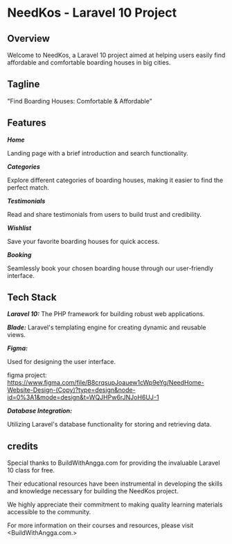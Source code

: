 # NeedKos - Laravel 10 Project

## Overview

Welcome to NeedKos, a Laravel 10 project aimed at helping users easily find affordable and comfortable boarding houses in big cities.

## Tagline

"Find Boarding Houses: Comfortable & Affordable"

## Features

**_Home_**

Landing page with a brief introduction and search functionality.

**_Categories_**

Explore different categories of boarding houses, making it easier to find the perfect match.

**_Testimonials_**

Read and share testimonials from users to build trust and credibility.

**_Wishlist_**

Save your favorite boarding houses for quick access.

**_Booking_**

Seamlessly book your chosen boarding house through our user-friendly interface.

## Tech Stack

**_Laravel 10:_**
The PHP framework for building robust web applications.

**_Blade:_**
Laravel's templating engine for creating dynamic and reusable views.

**_Figma:_**

Used for designing the user interface.

figma project: <https://www.figma.com/file/B8crqsupJoauew1cWp9eYg/NeedHome-Website-Design-(Copy)?type=design&node-id=0%3A1&mode=design&t=WQJHPw6rJNJoH6UJ-1>

**_Database Integration:_**

Utilizing Laravel's database functionality for storing and retrieving data.

## credits

Special thanks to BuildWithAngga.com for providing the invaluable Laravel 10 class for free.

Their educational resources have been instrumental in developing the skills and knowledge necessary for building the NeedKos project.

We highly appreciate their commitment to making quality learning materials accessible to the community.

For more information on their courses and resources, please visit <BuildWithAngga.com.>
